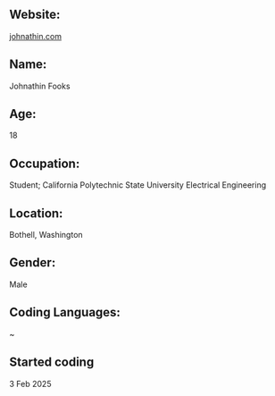 ## Website:
[johnathin.com](https://johnathin.com/)

## Name:
  Johnathin Fooks
  
## Age:
  18
  
## Occupation:
  Student; California Polytechnic State University
  Electrical Engineering
  
## Location:
  Bothell, Washington
  
## Gender:
  Male

## Coding Languages:
  ~
  
## Started coding
  3 Feb 2025
